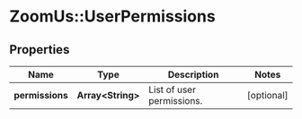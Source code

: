 # ZoomUs::UserPermissions

## Properties
Name | Type | Description | Notes
------------ | ------------- | ------------- | -------------
**permissions** | **Array&lt;String&gt;** | List of user permissions. | [optional] 



